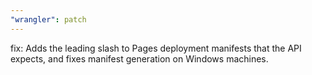 ```yaml
---
"wrangler": patch
---
```


fix: Adds the leading slash to Pages deployment manifests that the API expects, and fixes manifest generation on Windows machines.
